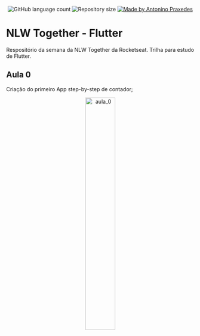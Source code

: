 <p align="center">
  <img alt="GitHub language count" src="https://img.shields.io/github/languages/count/apfjunior/nlw-together-flutter">
  <img alt="Repository size" src="https://img.shields.io/github/repo-size/apfjunior/nlw-together-flutter">
  <a href="https://github.com/apfjunior">
    <img alt="Made by Antonino Praxedes" src="https://img.shields.io/badge/created%20by-Antonino%20Praxedes-blue">
  </a>
</p>

# NLW Together - Flutter
Respositório da semana da NLW Together da Rocketseat. Trilha para estudo de Flutter.

## Aula 0
Criação do primeiro App step-by-step de contador; 

<p align="center">
   <img src="https://i.ibb.co/VVk9V0K/Whats-App-Image-2021-06-21-at-21-42-57.jpg" alt="aula_0" width="40%">
</p>


